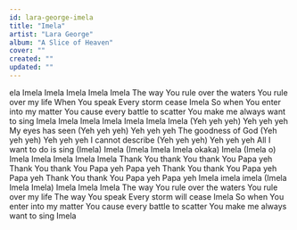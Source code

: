 ```yaml
---
id: lara-george-imela
title: "Imela"
artist: "Lara George"
album: "A Slice of Heaven"
cover: ""
created: ""
updated: ""
---
```


ela Imela Imela
Imela Imela Imela
The way You rule over the waters
You rule over my life
When You speak
Every storm cease
Imela
So when You enter into my matter
You cause every battle to scatter
You make me always want to sing
Imela
Imela Imela Imela
Imela Imela Imela
(Yeh yeh yeh) Yeh yeh yeh
My eyes has seen
(Yeh yeh yeh) Yeh yeh yeh
The goodness of God
(Yeh yeh yeh) Yeh yeh yeh
I cannot describe
(Yeh yeh yeh) Yeh yeh yeh
All I want to do is sing
(Imela) Imela
(Imela Imela Imela okaka) Imela
(Imela o) Imela Imela
Imela Imela Imela
Thank You thank You thank You Papa yeh
Thank You thank You Papa yeh Papa yeh
Thank You thank You Papa yeh Papa yeh
Thank You thank You Papa yeh Papa yeh
Imela imela imela
(Imela Imela Imela) Imela Imela Imela
The way You rule over the waters
You rule over my life
The way You speak
Every storm will cease
Imela
So when You enter into my matter
You cause every battle to scatter
You make me always want to sing
Imela